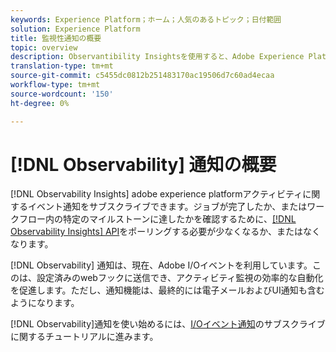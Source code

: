 ```yaml
---
keywords: Experience Platform；ホーム；人気のあるトピック；日付範囲
solution: Experience Platform
title: 監視性通知の概要
topic: overview
description: Observantibility Insightsを使用すると、Adobe Experience Platformアクティビティに関するイベント通知を登録できます。 ジョブが完了したか、またはワークフロー内の特定のマイルストーンに達したかを確認するために、Obsembantability Insights APIをポーリングする必要性を減らすか、なくします。
translation-type: tm+mt
source-git-commit: c5455dc0812b251483170ac19506d7c60ad4ecaa
workflow-type: tm+mt
source-wordcount: '150'
ht-degree: 0%

---
```



# [!DNL Observability] 通知の概要

[!DNL Observability Insights] adobe experience platformアクティビティに関するイベント通知をサブスクライブできます。ジョブが完了したか、またはワークフロー内の特定のマイルストーンに達したかを確認するために、[[!DNL Observability Insights] API](../api/overview.md)をポーリングする必要が少なくなるか、またはなくなります。

[!DNL Observability] 通知は、現在、Adobe I/Oイベントを利用しています。このは、設定済みのwebフックに送信でき、アクティビティ監視の効率的な自動化を促進します。ただし、通知機能は、最終的には電子メールおよびUI通知も含むようになります。

[!DNL Observability]通知を使い始めるには、[I/Oイベント通知](./subscribe.md)のサブスクライブに関するチュートリアルに進みます。